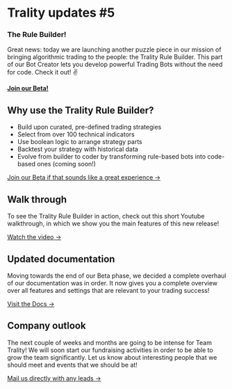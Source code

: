 # Trality updates #5

### The Rule Builder!

Great news: today we are launching another puzzle piece in our mission of bringing algorithmic trading to the people: the Trality Rule Builder. This part of our Bot Creator lets you develop powerful Trading Bots without the need for code. Check it out! ✌️

**[Join our Beta!](https://trality.com)**

## Why use the Trality Rule Builder?

-   Build upon curated, pre-defined trading strategies
-   Select from over 100 technical indicators
-   Use boolean logic to arrange strategy parts
-   Backtest your strategy with historical data
-   Evolve from builder to coder by transforming rule-based bots into code-based ones (coming soon!)

[Join our Beta if that sounds like a great experience ->](https://trality.com)

## Walk through

To see the Trality Rule Builder in action, check out this short Youtube walkthrough, in which we show you the main features of this new release!

[Watch the video ->](https://www.youtube.com/watch?v=MSenmNzuRAI)

## Updated documentation

Moving towards the end of our Beta phase, we decided a complete overhaul of our documentation was in order. It now gives you a complete overview over all features and settings that are relevant to your trading success!

[Visit the Docs ->](https://docs.trality.com)

## Company outlook

The next couple of weeks and months are going to be intense for Team Trality! We will soon start our fundraising activities in order to be able to grow the team significantly. Let us know about interesting people that we should meet and events that we should be at!

[Mail us directly with any leads ->](mailto:hello@trality.com)
